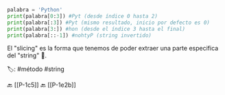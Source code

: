 ```Python title:slicing.py
palabra = 'Python'
print(palabra[0:3]) #Pyt (desde índice 0 hasta 2)
print(palabra[:3]) #Pyt (mismo resultado, inicio por defecto es 0)
print(palabra[3:]) #hon (desde el índice 3 hasta el final)
print(palabra[::-1]) #nohtyP (string invertido)
```

El "slicing" es la forma que tenemos de poder extraer una parte especifica del "string" 🍰.

🏷️:  #método #string

🔙 [[P-1c5]]
🔙 [[P-1e2b]]
